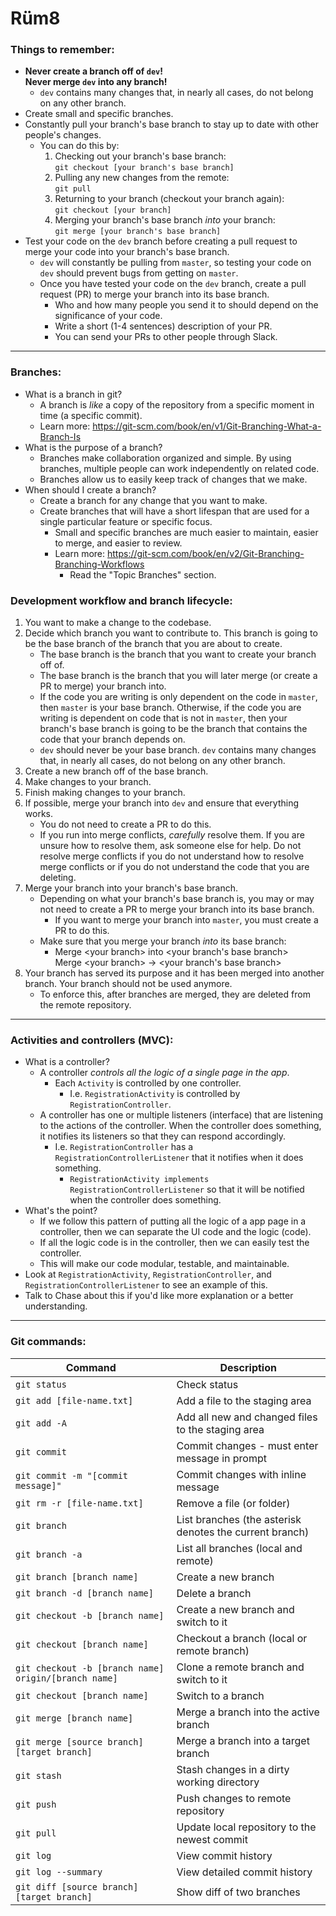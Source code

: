 # Rüm8

### Things to remember:
- __Never create a branch off of `dev`!__ <br/>
  __Never merge `dev` into any branch!__
    - `dev` contains many changes that, in nearly all cases, do not belong on any other branch.
- Create small and specific branches.
- Constantly pull your branch's base branch to stay up to date with other people's changes.
    - You can do this by:
        1. Checking out your branch's base branch: <br/>
           `git checkout [your branch's base branch]`
        2. Pulling any new changes from the remote: <br/>
           `git pull`
        3. Returning to your branch (checkout your branch again): <br/>
           `git checkout [your branch]`
        4. Merging your branch's base branch _into_ your branch: <br/>
           `git merge [your branch's base branch]`
- Test your code on the `dev` branch before creating a pull request to merge your code into your branch's base branch.
    - `dev` will constantly be pulling from `master`, so testing your code on `dev` should prevent bugs from getting on `master`.
    - Once you have tested your code on the `dev` branch, create a pull request (PR) to merge your branch into its base branch.
        - Who and how many people you send it to should depend on the significance of your code.
        - Write a short (1-4 sentences) description of your PR.
        - You can send your PRs to other people through Slack.

---------------------------------------------------------------------------------------------------------

### Branches:
- What is a branch in git?
    - A branch is _like_ a copy of the repository from a specific moment in time (a specific commit).
    - Learn more: https://git-scm.com/book/en/v1/Git-Branching-What-a-Branch-Is
- What is the purpose of a branch?
    - Branches make collaboration organized and simple. By using branches, multiple people can work independently on related code.
    - Branches allow us to easily keep track of changes that we make.
- When should I create a branch?
    - Create a branch for any change that you want to make.
    - Create branches that will have a short lifespan that are used for a single particular feature or specific focus.
        - Small and specific branches are much easier to maintain, easier to merge, and easier to review.
        - Learn more: https://git-scm.com/book/en/v2/Git-Branching-Branching-Workflows
            - Read the "Topic Branches" section.

### Development workflow and branch lifecycle:
1. You want to make a change to the codebase.
2. Decide which branch you want to contribute to. This branch is going to be the base branch of the branch that you are about to create.
    - The base branch is the branch that you want to create your branch off of.
    - The base branch is the branch that you will later merge (or create a PR to merge) your branch into.
    - If the code you are writing is only dependent on the code in `master`, then `master` is your base branch. Otherwise, if the code you are writing is dependent on code that is not in `master`, then your branch's base branch is going to be the branch that contains the code that your branch depends on.
    - `dev` should never be your base branch. `dev` contains many changes that, in nearly all cases, do not belong on any other branch.
3. Create a new branch off of the base branch.
4. Make changes to your branch.
5. Finish making changes to your branch.
6. If possible, merge your branch into `dev` and ensure that everything works.
    - You do not need to create a PR to do this.
    - If you run into merge conflicts, _carefully_ resolve them. If you are unsure how to resolve them, ask someone else for help. Do not resolve merge conflicts if you do not understand how to resolve merge conflicts or if you do not understand the code that you are deleting.
7. Merge your branch into your branch's base branch.
    - Depending on what your branch's base branch is, you may or may not need to create a PR to merge your branch into its base branch.
        - If you want to merge your branch into `master`, you must create a PR to do this.
    - Make sure that you merge your branch _into_ its base branch:
        - Merge \<your branch> into \<your branch's base branch> <br/>
          Merge \<your branch> → \<your branch's base branch>
8. Your branch has served its purpose and it has been merged into another branch. Your branch should not be used anymore.
    - To enforce this, after branches are merged, they are deleted from the remote repository.

---------------------------------------------------------------------------------------------------------

### Activities and controllers (MVC):
- What is a controller?
    - A controller _controls all the logic of a single page in the app_.
        - Each `Activity` is controlled by one controller.
            - I.e. `RegistrationActivity` is controlled by `RegistrationController`.
  - A controller has one or multiple listeners (interface) that are listening to the actions of the controller. When the controller does something, it notifies its listeners so that they can respond accordingly.
    - I.e. `RegistrationController` has a `RegistrationControllerListener` that it notifies when it does something.
        - `RegistrationActivity implements RegistrationControllerListener` so that it will be notified when the controller does something.
- What's the point?
    - If we follow this pattern of putting all the logic of a app page in a controller, then we can separate the UI code and the logic (code).
    - If all the logic code is in the controller, then we can easily test the controller.
    - This will make our code modular, testable, and maintainable.
- Look at `RegistrationActivity`, `RegistrationController`, and `RegistrationControllerListener` to see an example of this.
- Talk to Chase about this if you'd like more explanation or a better understanding.

---------------------------------------------------------------------------------------------------------

### Git commands:
| Command | Description |
| ------- | ----------- |
| `git status` | Check status |
| `git add [file-name.txt]` | Add a file to the staging area |
| `git add -A` | Add all new and changed files to the staging area |
| `git commit` | Commit changes - must enter message in prompt |
| `git commit -m "[commit message]"` | Commit changes with inline message |
| `git rm -r [file-name.txt]` | Remove a file (or folder) |
| `git branch` | List branches (the asterisk denotes the current branch) |
| `git branch -a` | List all branches (local and remote) |
| `git branch [branch name]` | Create a new branch |
| `git branch -d [branch name]` | Delete a branch |
| `git checkout -b [branch name]` | Create a new branch and switch to it |
| `git checkout [branch name]` | Checkout a branch (local or remote branch) |
| `git checkout -b [branch name] origin/[branch name]` | Clone a remote branch and switch to it |
| `git checkout [branch name]` | Switch to a branch |
| `git merge [branch name]` | Merge a branch into the active branch |
| `git merge [source branch] [target branch]` | Merge a branch into a target branch |
| `git stash` | Stash changes in a dirty working directory |
| `git push` | Push changes to remote repository |
| `git pull` | Update local repository to the newest commit |
| `git log` | View commit history |
| `git log --summary` | View detailed commit history |
| `git diff [source branch] [target branch]` | Show diff of two branches |
